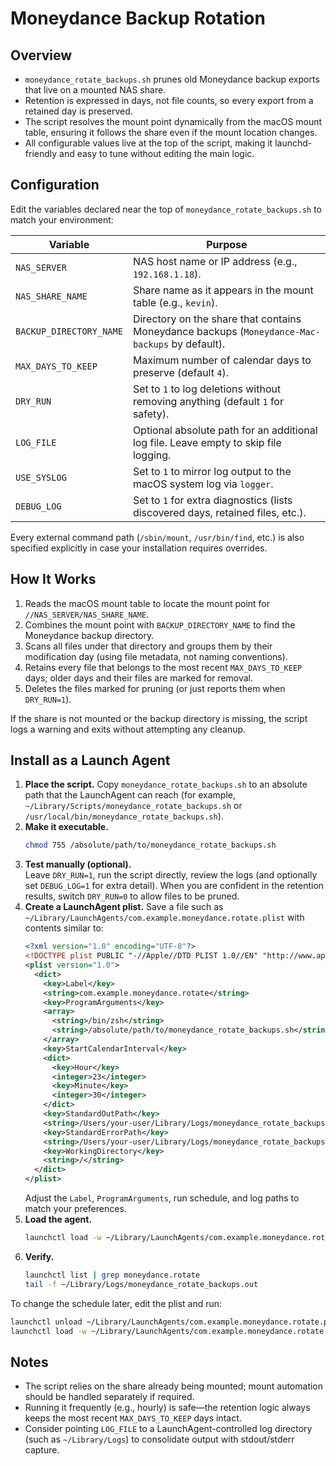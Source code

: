 # Moneydance Backup Rotation

## Overview
- `moneydance_rotate_backups.sh` prunes old Moneydance backup exports that live on a mounted NAS share.
- Retention is expressed in days, not file counts, so every export from a retained day is preserved.
- The script resolves the mount point dynamically from the macOS mount table, ensuring it follows the share even if the mount location changes.
- All configurable values live at the top of the script, making it launchd-friendly and easy to tune without editing the main logic.

## Configuration
Edit the variables declared near the top of `moneydance_rotate_backups.sh` to match your environment:

| Variable | Purpose |
| --- | --- |
| `NAS_SERVER` | NAS host name or IP address (e.g., `192.168.1.18`). |
| `NAS_SHARE_NAME` | Share name as it appears in the mount table (e.g., `kevin`). |
| `BACKUP_DIRECTORY_NAME` | Directory on the share that contains Moneydance backups (`Moneydance-Mac-backups` by default). |
| `MAX_DAYS_TO_KEEP` | Maximum number of calendar days to preserve (default `4`). |
| `DRY_RUN` | Set to `1` to log deletions without removing anything (default `1` for safety). |
| `LOG_FILE` | Optional absolute path for an additional log file. Leave empty to skip file logging. |
| `USE_SYSLOG` | Set to `1` to mirror log output to the macOS system log via `logger`. |
| `DEBUG_LOG` | Set to `1` for extra diagnostics (lists discovered days, retained files, etc.). |

Every external command path (`/sbin/mount`, `/usr/bin/find`, etc.) is also specified explicitly in case your installation requires overrides.

## How It Works
1. Reads the macOS mount table to locate the mount point for `//NAS_SERVER/NAS_SHARE_NAME`.
2. Combines the mount point with `BACKUP_DIRECTORY_NAME` to find the Moneydance backup directory.
3. Scans all files under that directory and groups them by their modification day (using file metadata, not naming conventions).
4. Retains every file that belongs to the most recent `MAX_DAYS_TO_KEEP` days; older days and their files are marked for removal.
5. Deletes the files marked for pruning (or just reports them when `DRY_RUN=1`).

If the share is not mounted or the backup directory is missing, the script logs a warning and exits without attempting any cleanup.

## Install as a Launch Agent
1. **Place the script.** Copy `moneydance_rotate_backups.sh` to an absolute path that the LaunchAgent can reach (for example, `~/Library/Scripts/moneydance_rotate_backups.sh` or `/usr/local/bin/moneydance_rotate_backups.sh`).
2. **Make it executable.**  
   ```bash
   chmod 755 /absolute/path/to/moneydance_rotate_backups.sh
   ```
3. **Test manually (optional).**  
   Leave `DRY_RUN=1`, run the script directly, review the logs (and optionally set `DEBUG_LOG=1` for extra detail). When you are confident in the retention results, switch `DRY_RUN=0` to allow files to be pruned.
4. **Create a LaunchAgent plist.** Save a file such as `~/Library/LaunchAgents/com.example.moneydance.rotate.plist` with contents similar to:
   ```xml
   <?xml version="1.0" encoding="UTF-8"?>
   <!DOCTYPE plist PUBLIC "-//Apple//DTD PLIST 1.0//EN" "http://www.apple.com/DTDs/PropertyList-1.0.dtd">
   <plist version="1.0">
     <dict>
       <key>Label</key>
       <string>com.example.moneydance.rotate</string>
       <key>ProgramArguments</key>
       <array>
         <string>/bin/zsh</string>
         <string>/absolute/path/to/moneydance_rotate_backups.sh</string>
       </array>
       <key>StartCalendarInterval</key>
       <dict>
         <key>Hour</key>
         <integer>23</integer>
         <key>Minute</key>
         <integer>30</integer>
       </dict>
       <key>StandardOutPath</key>
       <string>/Users/your-user/Library/Logs/moneydance_rotate_backups.out</string>
       <key>StandardErrorPath</key>
       <string>/Users/your-user/Library/Logs/moneydance_rotate_backups.err</string>
       <key>WorkingDirectory</key>
       <string>/</string>
     </dict>
   </plist>
   ```
   Adjust the `Label`, `ProgramArguments`, run schedule, and log paths to match your preferences.
5. **Load the agent.**
   ```bash
   launchctl load -w ~/Library/LaunchAgents/com.example.moneydance.rotate.plist
   ```
6. **Verify.**
   ```bash
   launchctl list | grep moneydance.rotate
   tail -f ~/Library/Logs/moneydance_rotate_backups.out
   ```

To change the schedule later, edit the plist and run:
```bash
launchctl unload ~/Library/LaunchAgents/com.example.moneydance.rotate.plist
launchctl load -w ~/Library/LaunchAgents/com.example.moneydance.rotate.plist
```

## Notes
- The script relies on the share already being mounted; mount automation should be handled separately if required.
- Running it frequently (e.g., hourly) is safe—the retention logic always keeps the most recent `MAX_DAYS_TO_KEEP` days intact.
- Consider pointing `LOG_FILE` to a LaunchAgent-controlled log directory (such as `~/Library/Logs`) to consolidate output with stdout/stderr capture.
